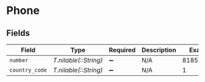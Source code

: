 # Phone


## Fields

| Field                 | Type                  | Required              | Description           | Example               |
| --------------------- | --------------------- | --------------------- | --------------------- | --------------------- |
| `number`              | *T.nilable(::String)* | :heavy_minus_sign:    | N/A                   | 8185551212            |
| `country_code`        | *T.nilable(::String)* | :heavy_minus_sign:    | N/A                   | 1                     |